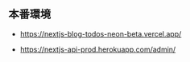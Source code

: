 ## 本番環境

- https://nextjs-blog-todos-neon-beta.vercel.app/

- https://nextjs-api-prod.herokuapp.com/admin/

